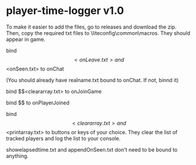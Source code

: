 # player-time-logger v1.0

To make it easier to add the files, go to releases and download the zip. Then, copy the required txt files to \liteconfig\common\macros. They should appear in game. 

bind $$<onLeave.txt> and $$<onSeen.txt> to onChat

(You should already have realname.txt bound to onChat. If not, binnd it)

bind $$<cleararray.txt> to onJoinGame

bind $$<appendOnJoin> to onPlayerJoined
  
bind $$<cleararray.txt> and $$<printarray.txt> to buttons or keys of your choice. They clear the list of tracked players and log the list to your console. 

showelapsedtime.txt and appendOnSeen.txt don't need to be bound to anything. 


